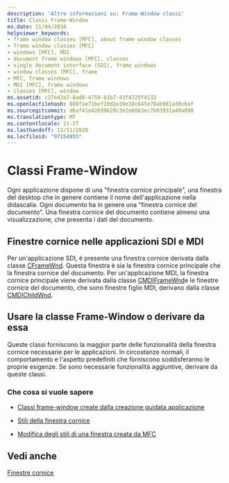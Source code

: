 ```yaml
---
description: 'Altre informazioni su: Frame-Window classi'
title: Classi Frame-Window
ms.date: 11/04/2016
helpviewer_keywords:
- frame window classes [MFC], about frame window classes
- frame window classes [MFC]
- windows [MFC], MDI
- document frame windows [MFC], classes
- single document interface (SDI), frame windows
- window classes [MFC], frame
- MFC, frame windows
- MDI [MFC], frame windows
- classes [MFC], window
ms.assetid: c27e43a7-8ad0-4759-b1b7-43f4725f4132
ms.openlocfilehash: 888fae71bef2dd2e30e10c645e78ab981a30c6af
ms.sourcegitcommit: d6af41e42699628c3e2e6063ec7b03931a49a098
ms.translationtype: MT
ms.contentlocale: it-IT
ms.lasthandoff: 12/11/2020
ms.locfileid: "97154955"
---
```

# <a name="frame-window-classes"></a>Classi Frame-Window

Ogni applicazione dispone di una "finestra cornice principale", una finestra del desktop che in genere contiene il nome dell'applicazione nella didascalia. Ogni documento ha in genere una "finestra cornice del documento". Una finestra cornice del documento contiene almeno una visualizzazione, che presenta i dati del documento.

## <a name="frame-windows-in-sdi-and-mdi-applications"></a>Finestre cornice nelle applicazioni SDI e MDI

Per un'applicazione SDI, è presente una finestra cornice derivata dalla classe [CFrameWnd](reference/cframewnd-class.md). Questa finestra è sia la finestra cornice principale che la finestra cornice del documento. Per un'applicazione MDI, la finestra cornice principale viene derivata dalla classe [CMDIFrameWnd](reference/cmdiframewnd-class.md)e le finestre cornice del documento, che sono finestre figlio MDI, derivano dalla classe [CMDIChildWnd](reference/cmdichildwnd-class.md).

## <a name="use-the-frame-window-class-or-derive-from-it"></a>Usare la classe Frame-Window o derivare da essa

Queste classi forniscono la maggior parte delle funzionalità della finestra cornice necessarie per le applicazioni. In circostanze normali, il comportamento e l'aspetto predefiniti che forniscono soddisferanno le proprie esigenze. Se sono necessarie funzionalità aggiuntive, derivare da queste classi.

### <a name="what-do-you-want-to-know-more-about"></a>Che cosa si vuole sapere

- [Classi frame-window create dalla creazione guidata applicazione](frame-window-classes-created-by-the-application-wizard.md)

- [Stili della finestra cornice](frame-window-styles-cpp.md)

- [Modifica degli stili di una finestra creata da MFC](changing-the-styles-of-a-window-created-by-mfc.md)

## <a name="see-also"></a>Vedi anche

[Finestre cornice](frame-windows.md)
